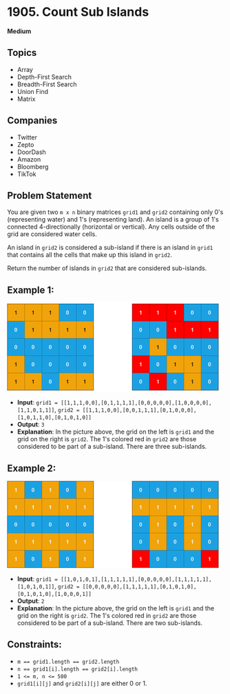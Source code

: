 # 1905. Count Sub Islands
**Medium**

## Topics
- Array
- Depth-First Search
- Breadth-First Search
- Union Find
- Matrix

## Companies
- Twitter
- Zepto
- DoorDash
- Amazon
- Bloomberg
- TikTok

## Problem Statement

You are given two `m x n` binary matrices `grid1` and `grid2` containing only 0's (representing water) and 1's (representing land). An island is a group of 1's connected 4-directionally (horizontal or vertical). Any cells outside of the grid are considered water cells.

An island in `grid2` is considered a sub-island if there is an island in `grid1` that contains all the cells that make up this island in `grid2`.

Return the number of islands in `grid2` that are considered sub-islands.

## Example 1:

![csi1]

- **Input**: `grid1 = [[1,1,1,0,0],[0,1,1,1,1],[0,0,0,0,0],[1,0,0,0,0],[1,1,0,1,1]]`, `grid2 = [[1,1,1,0,0],[0,0,1,1,1],[0,1,0,0,0],[1,0,1,1,0],[0,1,0,1,0]]`
- **Output**: `3`
- **Explanation**: In the picture above, the grid on the left is `grid1` and the grid on the right is `grid2`. The 1's colored red in `grid2` are those considered to be part of a sub-island. There are three sub-islands.

## Example 2:

![csi2]

- **Input**: `grid1 = [[1,0,1,0,1],[1,1,1,1,1],[0,0,0,0,0],[1,1,1,1,1],[1,0,1,0,1]]`, `grid2 = [[0,0,0,0,0],[1,1,1,1,1],[0,1,0,1,0],[0,1,0,1,0],[1,0,0,0,1]]`
- **Output**: `2`
- **Explanation**: In the picture above, the grid on the left is `grid1` and the grid on the right is `grid2`. The 1's colored red in `grid2` are those considered to be part of a sub-island. There are two sub-islands.

## Constraints:

- `m == grid1.length == grid2.length`
- `n == grid1[i].length == grid2[i].length`
- `1 <= m, n <= 500`
- `grid1[i][j]` and `grid2[i][j]` are either 0 or 1.

[csi1]: /ico/csi1.png
[csi2]: /ico/csi2.png